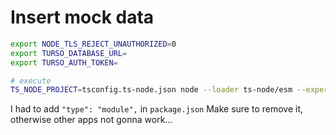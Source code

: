 # Insert mock data

```bash
export NODE_TLS_REJECT_UNAUTHORIZED=0
export TURSO_DATABASE_URL=
export TURSO_AUTH_TOKEN=

# execute
TS_NODE_PROJECT=tsconfig.ts-node.json node --loader ts-node/esm --experimental-specifier-resolution=node apps/next-app/src/drizzle/mockData/insertMocks.ts
```

I had to add `"type": "module",` in `package.json`
Make sure to remove it, otherwise other apps not gonna work...
